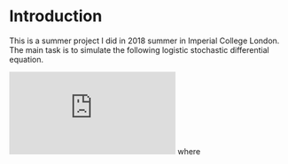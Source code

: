 # Introduction  
This is a summer project I did in 2018 summer in Imperial College London. The main task is to simulate the following logistic stochastic differential equation.

![first equ](http://latex.codecogs.com/svg.latex?%24dX%3DX%28%5Calpha&plus;%5Cbeta%20X_%5Ctau%20%29dt&plus;%5Csigma%20X%20dW%24)
where 


<!--stackedit_data:
eyJoaXN0b3J5IjpbLTEyNzcwNjE4NzIsLTM4MzEzODM0NCw2Mz
Y1OTA2MzRdfQ==
-->